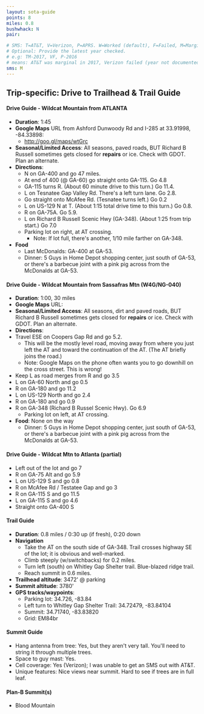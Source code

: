 ```yaml
---
layout: sota-guide
points: 8
miles: 0.8
bushwhack: N
pair: 

# SMS: T=AT&T, V=Verizon, P=APRS. W=Worked (default), F=Failed, M=Marginal (some failed).
# Optional: Provide the latest year checked.
# e.g: TM-2017, VF, P-2016
# means: AT&T was marginal in 2017, Verizon failed (year not documented), APRS worked in 2016.
sms: M
---
```

Trip-specific: Drive to Trailhead & Trail Guide
--------------------------------------------------------
#### Drive Guide - Wildcat Mountain from ATLANTA

* **Duration**: 1:45
* **Google Maps** URL from Ashford Dunwoody Rd and I-285 at 33.91998, -84.33898: 
    * http://goo.gl/maps/wtGrc
* **Seasonal/Limited Access**:  All seasons, paved roads, BUT Richard B Russell sometimes gets closed for **repairs** or ice.  Check with GDOT.  Plan an alternate.
* **Directions**:
    * N on GA-400 and go 47 miles.
    * At end of 400 (@ GA-60) go straight onto GA-115. Go 4.8
    * GA-115 turns R.  (About 60 minute drive to this turn.) Go 11.4.
    * L on Tesnatee Gap Valley Rd. There's a left turn lane.  Go 2.8.
    * Go straight onto McAfee Rd. (Tesnatee turns left.)  Go 0.2
    * L on US-129 N at T. (About 1:15 total drive time to this turn.) Go 0.8.
    * R on GA-75A. Go 5.9.
    * L on Richard B Russell Scenic Hwy (GA-348). (About 1:25 from trip start.) Go 7.0
    * Parking lot on right, at AT crossing.
        * Note: If lot full, there's another, 1/10 mile farther on GA-348.
* **Food**
    * Last McDonalds: GA-400 at GA-53.
    * Dinner: 5 Guys in Home Depot shopping center, just south of GA-53, or there's a barbecue joint with a pink pig across from the McDonalds at GA-53.

#### Drive Guide - Wildcat Mountain from Sassafras Mtn (W4G/NG-040)

* **Duration**: 1:00, 30 miles
* **Google Maps** URL: 
* **Seasonal/Limited Access**:  All seasons, dirt and paved roads, BUT Richard B Russell sometimes gets closed for **repairs** or ice.  Check with GDOT.  Plan an alternate.
* **Directions**:
 * Travel ESE on Coopers Gap Rd and go 5.2.  
     * This will be the mostly level road, moving away from where you just left the AT and toward the continuation of the AT.  (The AT briefly joins the road.)
     * Note: Google Maps on the phone often wants you to go downhill on the cross street.  This is wrong!
 * Keep L as road merges from R and go 3.5
 * L on GA-60 North and go 0.5
 * R on GA-180 and go 11.2
 * L on US-129 North and go 2.4
 * R on GA-180 and go 0.9
 * R on GA-348 (Richard B Russel Scenic Hwy).  Go 6.9
   * Parking lot on left, at AT crossing.
* **Food**: None on the way
    * Dinner: 5 Guys in Home Depot shopping center, just south of GA-53, or there's a barbecue joint with a pink pig across from the McDonalds at GA-53.

#### Drive Guide - Wildcat Mtn to Atlanta (partial)

* Left out of the lot and go 7
* R on GA-75 Alt and go 5.9
* L on US-129 S and go 0.8
* R on McAfee Rd / Testatee Gap and go 3
* R on GA-115 S and go 11.5
* L on GA-115 S and go 4.6
* Straight onto GA-400 S

#### Trail Guide

* **Duration**: 0.8 miles / 0:30 up (if fresh), 0:20 down
* **Navigation**
    * Take the AT on the south side of GA-348.  Trail crosses highway SE of the lot; it is obvious and well-marked.
    * Climb steeply (w/switchbacks) for 0.2 miles.
    * Turn left (south) on Whitley Gap Shelter trail.  Blue-blazed ridge trail.
    * Reach summit in 0.6 miles.
* **Trailhead altitude**: 3472' @ parking
* **Summit altitude**: 3780'
* **GPS tracks/waypoints**:
    * Parking lot: 34.726, -83.84
    * Left turn to Whitley Gap Shelter Trail: 34.72479, -83.84104
    * Summit: 34.71740, -83.83820
    * Grid: EM84br

#### Summit Guide

* Hang antenna from tree: Yes, but they aren't very tall.  You'll need to string it through multiple trees.
* Space to guy mast: Yes.
* Cell coverage: Yes (Verizon); I was unable to get an SMS out with AT&T.
* Unique features: Nice views near summit.  Hard to see if trees are in full leaf.

#### Plan-B Summit(s)
* Blood Mountain
